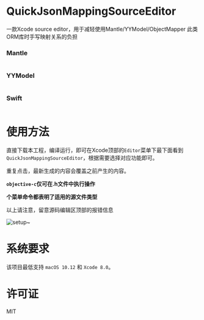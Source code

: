 # QuickJsonMappingSourceEditor
一款Xcode source editor，用于减轻使用Mantle/YYModel/ObjectMapper 此类ORM库时手写映射关系的负担

### Mantle
```objc

```
	
### YYModel
```objc

```	

### Swift
```swift

```	

使用方法
==============
直接下载本工程，编译运行，即可在Xcode顶部的`Editor`菜单下最下面看到`QuickJsonMappingSourceEditor`，根据需要选择对应功能即可。

重复点击，最新生成的内容会覆盖之前产生的内容。

**`objective-c`仅可在.h文件中执行操作**

**个菜单命令都表明了适用的源文件类型**

以上请注意，留意源码编辑区顶部的报错信息

![setup~](https://github.com/willice9527/QuickJsonMappingEditor/blob/master/Setup.gif)


系统要求
==============
该项目最低支持 `macOS 10.12` 和 `Xcode 8.0`。


许可证
==============
MIT
